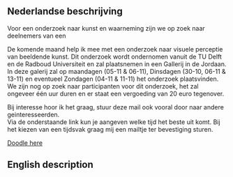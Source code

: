 ## Nederlandse beschrijving

Voor een onderzoek naar kunst en waarneming zijn we op zoek naar deelnemers van een 

De komende maand help ik mee met een onderzoek naar visuele perceptie van beeldende kunst.
Dit onderzoek wordt ondernomen vanuit de TU Delft en de Radboud Universiteit en zal plaatsnemen in een Gallerij in de Jordaan.
In deze galerij zal op maandagen (05-11 & 06-11), Dinsdagen (30-10, 06-11 & 13-11) en eventueel Zondagen (04-11 & 11-11) het onderzoek plaatsvinden. 
We zijn nog op zoek naar participanten voor dit onderzoek, het zal ongeveer één uur duren en er staat een vergoeding van 20 euro tegenover.

Bij interesse hoor ik het graag, stuur deze mail ook vooral door naar andere geinteresseerden.  
Via de onderstaande link kun je aangeven welke tijd het beste uit komt. Bij het kiezen van een tijdsvak graag mij een mailtje ter bevestiging sturen.

[Doodle here](https://doodle.com/poll/74fm8dkbpytpbifu)




## English description